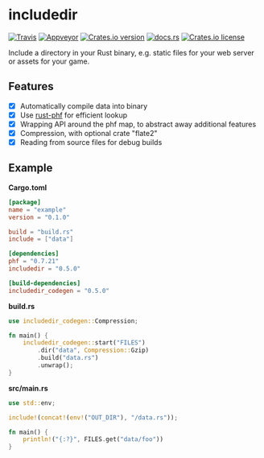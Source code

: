 # includedir

[![Travis](https://img.shields.io/travis/tilpner/includedir.svg?style=flat-square)](https://travis-ci.org/tilpner/includedir)
[![Appveyor](https://img.shields.io/appveyor/ci/tilpner/includedir.svg?label=appveyor&style=flat-square)](https://ci.appveyor.com/project/tilpner/includedir)
[![Crates.io version](https://img.shields.io/crates/v/includedir.svg?style=flat-square)](https://crates.io/crates/includedir)
[![docs.rs](https://docs.rs/includedir/badge.svg)](https://docs.rs/includedir)
[![Crates.io license](https://img.shields.io/crates/l/includedir.svg?style=flat-square)](https://crates.io/crates/includedir)

Include a directory in your Rust binary, e.g. static files for your web server or assets for your game.

## Features

- [x] Automatically compile data into binary
- [x] Use [rust-phf](https://github.com/sfackler/rust-phf) for efficient lookup
- [x] Wrapping API around the phf map, to abstract away additional features
- [x] Compression, with optional crate "flate2"
- [x] Reading from source files for debug builds

## Example

**Cargo.toml**

```toml
[package]
name = "example"
version = "0.1.0"

build = "build.rs"
include = ["data"]

[dependencies]
phf = "0.7.21"
includedir = "0.5.0"

[build-dependencies]
includedir_codegen = "0.5.0"
```

**build.rs**

```rust
use includedir_codegen::Compression;

fn main() {
    includedir_codegen::start("FILES")
        .dir("data", Compression::Gzip)
        .build("data.rs")
        .unwrap();
}
```

**src/main.rs**

```rust
use std::env;

include!(concat!(env!("OUT_DIR"), "/data.rs"));

fn main() {
    println!("{:?}", FILES.get("data/foo"))
}
```
